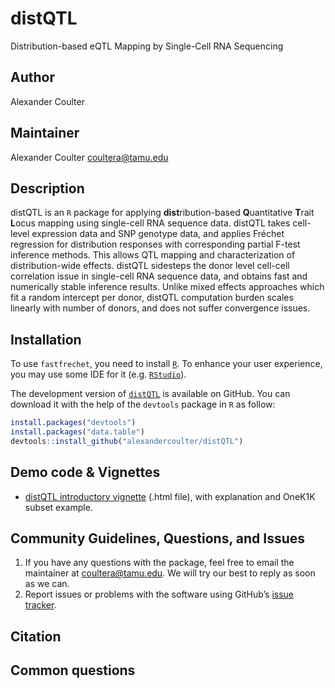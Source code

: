# distQTL
Distribution-based eQTL Mapping by Single-Cell RNA Sequencing


## Author
Alexander Coulter


## Maintainer
Alexander Coulter <coultera@tamu.edu>


## Description
distQTL is an `R` package for applying **dist**ribution-based **Q**uantitative
**T**rait **L**ocus mapping using single-cell RNA sequence data.  distQTL takes
cell-level expression data and SNP genotype data, and applies Fréchet regression
for distribution responses with corresponding partial F-test inference methods. 
This allows QTL mapping and characterization of distribution-wide effects.
distQTL sidesteps the donor level cell-cell correlation issue in single-cell RNA
sequence data, and obtains fast and numerically stable inference results. 
Unlike mixed effects approaches which fit a random intercept per donor, distQTL
computation burden scales linearly with number of donors, and does not suffer
convergence issues.


## Installation

To use `fastfrechet`, you need to install [`R`](https://cran.r-project.org/). To
enhance your user experience, you may use some IDE for it
(e.g. [`RStudio`](https://www.rstudio.com/)).

The development version of
[`distQTL`](https://github.com/alexandercoulter/distQTL) is available on GitHub.
You can download it with the help of the `devtools` package in `R` as follow:

```r
install.packages("devtools")
install.packages("data.table")
devtools::install_github("alexandercoulter/distQTL")
```


## Demo code & Vignettes
* [distQTL introductory vignette](http://htmlpreview.github.io/?https://github.com/alexandercoulter/distQTL/blob/master/intro-distQTL.html) (.html file), with explanation and OneK1K subset example.

## Community Guidelines, Questions, and Issues

1.  If you have any questions with the package, feel free to email the maintainer at coultera@tamu.edu. We will try our best to reply as soon as we can.
2.  Report issues or problems with the software using GitHub’s [issue tracker](https://github.com/alexandercoulter/distQTL/issues).


## Citation


## Common questions
